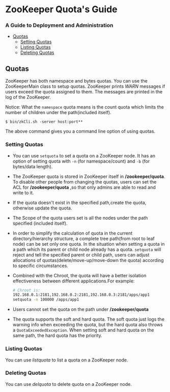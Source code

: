 <!--
Copyright 2002-2004 The Apache Software Foundation

Licensed under the Apache License, Version 2.0 (the "License");
you may not use this file except in compliance with the License.
You may obtain a copy of the License at

http://www.apache.org/licenses/LICENSE-2.0

Unless required by applicable law or agreed to in writing, software
distributed under the License is distributed on an "AS IS" BASIS,
WITHOUT WARRANTIES OR CONDITIONS OF ANY KIND, either express or implied.
See the License for the specific language governing permissions and
limitations under the License.
//-->

# ZooKeeper Quota's Guide

### A Guide to Deployment and Administration

* [Quotas](#zookeeper_quotas)
    * [Setting Quotas](#Setting+Quotas)
    * [Listing Quotas](#Listing+Quotas)
    * [Deleting Quotas](#Deleting+Quotas)

<a name="zookeeper_quotas"></a>

## Quotas

ZooKeeper has both namespace and bytes quotas. You can use the ZooKeeperMain class to setup quotas.
ZooKeeper prints _WARN_ messages if users exceed the quota assigned to them. The messages
are printed in the log of the ZooKeeper.

Notice: What the `namespace` quota means is the count quota which limits the number of children
under the path(included itself).

    $ bin/zkCli.sh -server host:port**

The above command gives you a command line option of using quotas.

<a name="Setting+Quotas"></a>

### Setting Quotas

- You can use `setquota` to set a quota on a ZooKeeper node. It has an option of setting quota with
`-n` (for namespace/count) and `-b` (for bytes/data length).

- The ZooKeeper quota is stored in ZooKeeper itself in **/zookeeper/quota**. To disable other people from
changing the quotas, users can set the ACL for **/zookeeper/quota** ,so that only admins are able to read and write to it.

- If the quota doesn't exist in the specified path,create the quota, otherwise update the quota.

- The Scope of the quota users set is all the nodes under the path specified (included itself).

- In order to simplify the calculation of quota in the current directory/hierarchy structure, a complete tree path(from root to leaf node)
can be set only one quota. In the situation when setting a quota in a path which its parent or child node already has a quota. `setquota` will
reject and tell the specified parent or child path, users can adjust allocations of quotas(delete/move-up/move-down the quota)
according to specific circumstances.

- Combined with the Chroot, the quota will have a better isolation effectiveness between different applications.For example:

    ```bash
    # Chroot is:
    192.168.0.1:2181,192.168.0.2:2181,192.168.0.3:2181/apps/app1
    setquota -n 100000 /apps/app1
    ```

- Users cannot set the quota on the path under **/zookeeper/quota**

- The quota supports the soft and hard quota. The soft quota just logs the warning info when exceeding the quota, but the hard quota
also throws a `QuotaExceededException`. When setting soft and hard quota on the same path, the hard quota has the priority.

<a name="Listing+Quotas"></a>

### Listing Quotas

You can use _listquota_ to list a quota on a ZooKeeper node.

<a name="Deleting+Quotas"></a>

### Deleting Quotas

You can use _delquota_ to delete quota on a ZooKeeper node.



